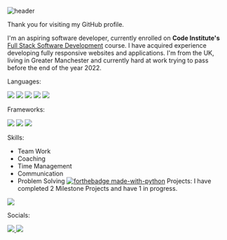 ![header](https://user-images.githubusercontent.com/98277650/166166605-4010f878-c8c7-4b74-9701-88dc82c4e030.png)

Thank you for visiting my GitHub profile.

I'm an aspiring software developer, currently enrolled on **Code Institute's** [Full Stack Software Development](https://codeinstitute.net/) course. I have acquired experience developing fully responsive websites and applications. I'm from the UK, living in Greater Manchester and currently hard at work trying to pass before the end of the year 2022.

Languages: 

<img src="https://img.shields.io/badge/HTML5-E34F26?style=for-the-badge&logo=html5&logoColor=white"/> <img src="https://img.shields.io/badge/CSS3-1572B6?style=for-the-badge&logo=css3&logoColor=white"/> <img src="https://img.shields.io/badge/JavaScript-323330?style=for-the-badge&logo=javascript&logoColor=F7DF1E"/> <img src="https://img.shields.io/badge/Python-FFD43B?style=for-the-badge&logo=python&logoColor=blue"/> <img src="https://img.shields.io/badge/json-5E5C5C?style=for-the-badge&logo=json&logoColor=white"/>

Frameworks:

<img src="https://img.shields.io/badge/Bootstrap-563D7C?style=for-the-badge&logo=bootstrap&logoColor=white"/> <img src="https://img.shields.io/badge/Flask-000000?style=for-the-badge&logo=flask&logoColor=white"/> <img src="https://img.shields.io/badge/jQuery-0769AD?style=for-the-badge&logo=jquery&logoColor=white"/>

Skills: 
* Team Work
* Coaching
* Time Management
* Communication
* Problem Solving
[![forthebadge made-with-python](http://ForTheBadge.com/images/badges/made-with-python.svg)](https://www.python.org/)
Projects:
I have completed 2 Milestone Projects and have 1 in progress.

<a href="https://jrdnbrkfld.github.io/pp1-silver-street/">
  <img src="https://img.shields.io/badge/LinkedIn-0077B5?style=for-the-badge&logo=linkedin&logoColor=white" target="_blank"/>
</a>

Socials:

<a href="https://www.linkedin.com/in/jordanbrookfield/">
  <img src="https://img.shields.io/badge/LinkedIn-0077B5?style=for-the-badge&logo=linkedin&logoColor=white" target="_blank"/>
</a>
<a href="https://twitter.com/Jord_Dev">
  <img src="https://img.shields.io/badge/Twitter-1DA1F2?style=for-the-badge&logo=twitter&logoColor=white" target="_blank"/>
</a>

